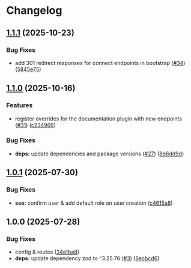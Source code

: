 # Changelog

## [1.1.1](https://github.com/VO2-Brand-Experience/strapi-plugin-sso-custom/compare/v1.1.0...v1.1.1) (2025-10-23)


### Bug Fixes

* add 301 redirect responses for connect endpoints in bootstrap ([#34](https://github.com/VO2-Brand-Experience/strapi-plugin-sso-custom/issues/34)) ([5845e75](https://github.com/VO2-Brand-Experience/strapi-plugin-sso-custom/commit/5845e7570b98387a2d2238e982771e2d45e7d813))

## [1.1.0](https://github.com/VO2-Brand-Experience/strapi-plugin-sso-custom/compare/v1.0.1...v1.1.0) (2025-10-16)


### Features

* register overrides for the documentation plugin with new endpoints ([#31](https://github.com/VO2-Brand-Experience/strapi-plugin-sso-custom/issues/31)) ([c234966](https://github.com/VO2-Brand-Experience/strapi-plugin-sso-custom/commit/c23496675a24d296b07909c1b9c58dc82578fc32))


### Bug Fixes

* **deps:** update dependencies and package versions ([#27](https://github.com/VO2-Brand-Experience/strapi-plugin-sso-custom/issues/27)) ([8b6dd9d](https://github.com/VO2-Brand-Experience/strapi-plugin-sso-custom/commit/8b6dd9d03df51f1ba822ddfa3643288c369a486f))

## [1.0.1](https://github.com/VO2-Brand-Experience/strapi-plugin-sso-custom/compare/v1.0.0...v1.0.1) (2025-07-30)


### Bug Fixes

* **sso:** confirm user & add default role on user creation ([c4615a8](https://github.com/VO2-Brand-Experience/strapi-plugin-sso-custom/commit/c4615a83f60bc26bc8321542ee82459e0d73db3c))

## 1.0.0 (2025-07-28)


### Bug Fixes

* config & routes ([34a1ba8](https://github.com/VO2-Brand-Experience/strapi-plugin-sso-custom/commit/34a1ba8c891a179ec401dec2c0b98a797788b7a7))
* **deps:** update dependency zod to ^3.25.76 ([#3](https://github.com/VO2-Brand-Experience/strapi-plugin-sso-custom/issues/3)) ([6ecbcd6](https://github.com/VO2-Brand-Experience/strapi-plugin-sso-custom/commit/6ecbcd651886487fbbced15b6a7ff6c0adb8d457))
